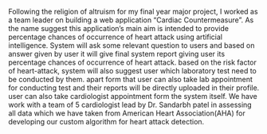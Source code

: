 Following the religion of altruism for my final year major project, I worked as a team leader on building a web application “Cardiac Countermeasure”. As the name suggest this application’s main aim is intended to provide percentage chances of occurrence of heart attack using artificial intelligence. System will ask some relevant question to users and based on answer given by user it will give final system report giving user its percentage chances of occurrence of heart attack. based on the risk factor of heart-attack, system will also suggest user which laboratory test need to be conducted by them. apart form that user can also take lab appointment for conducting test and their reports will be directly uploaded in their profile. user can also take cardiologist appointment form the system itself. We have work with a team of 5 cardiologist lead by Dr. Sandarbh patel in assessing all data which we have taken from American Heart Association(AHA) for developing our custom algorithm for heart attack detection.
